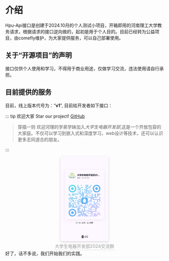 ---
---
# 介绍


 Hpu-Api接口是创建于2024.10月的个人测试小项目，开箱即用的河南理工大学教务请求，根据请求的接口逆向做的，起初是用于个人目的。目前已经转为公益项目，由comefly维护，为大家提供服务，可以自己部署使用。

## 关于“开源项目”的声明

接口仅供个人使用和学习，不得用于商业用途，仅做学习交流，违法使用请自行承担。

## 目前提供的服务

目前，线上版本代号为：“**v1**”, 目前给开发者如下接口：

::: tip
欢迎大家 Star our project!
[GitHub](https://github.com/HPUhushicheng/HPU-API)
>穿插一则
>欢迎河理的学弟学妹加入*大学生电器开发部*,这是一个开放包容的大家庭。不仅可以学习到嵌入式和深度学习，web设计等技术，还可以认识更多志同道合的朋友。
>
>
:::
<div align="center">
    <img style="width: 30%; border-radius: 0.32em;
    box-shadow: 0 2px 5px 0 rgba(35,36,38,.12),0 2px 10px 0 rgba(35,36,38,.08);" 
    src="https://github.com/HPUhushicheng/Hpu-Api-docs/blob/main/docs/public/qq.jpg">
    <br>
    <div style="color:orange; border-bottom: 1px solid #d9d9d7;
    display: inline-block;
    color: #999;
    padding: 2px;">大学生电器开发部2024交流群</div>
</div>
好了，话不多说，我们开始我们的实践。
